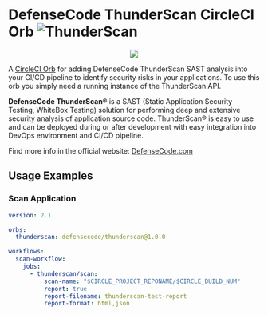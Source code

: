 # DefenseCode ThunderScan CircleCI Orb ![ThunderScan](https://raw.githubusercontent.com/defensecode/thunderscan-action/master/images/thunderscan-icon.png)


<p align="center">
  <img src="https://raw.githubusercontent.com/defensecode/thunderscan-action/master/images/defensecode.png">
</p>


A [CircleCI Orb](https://circleci.com/orbs/) for adding DefenseCode ThunderScan SAST analysis into your CI/CD pipeline to identify security risks in your applications. To use this orb you simply need a running instance of the ThunderScan API.

**DefenseCode ThunderScan®** is a SAST (Static Application Security Testing, WhiteBox Testing) solution for performing deep and extensive security analysis of application source code. ThunderScan® is easy to use and can be deployed during or after development with easy integration into DevOps environment and CI/CD pipeline.

Find more info in the official website: [DefenseCode.com](https://www.defensecode.com)

## Usage Examples
### Scan Application

```yaml
version: 2.1

orbs:
  thunderscan: defensecode/thunderscan@1.0.0

workflows:
  scan-workflow:
    jobs:
      - thunderscan/scan:
          scan-name: "$CIRCLE_PROJECT_REPONAME/$CIRCLE_BUILD_NUM"
          report: true
          report-filename: thunderscan-test-report
          report-format: html,json
```

